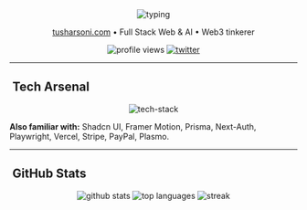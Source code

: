 <!-- ====== Typing Intro Header ====== -->
<div align="center">
  <img src="https://readme-typing-svg.herokuapp.com?font=Fira+Code&size=22&duration=3000&pause=800&color=00F7FF&center=true&vCenter=true&width=680&lines=Hey+there,+I'm+Tushar;Full+Stack+Developer;Builder+of+AI+%26+Web+Products;Let's+build+something+awesome" alt="typing" />
  <p align="center">
    <a href="https://tusharsoni.com">tusharsoni.com</a> • Full Stack Web & AI • Web3 tinkerer
  </p>

  <!-- quick badges -->
  <p>
    <img src="https://komarev.com/ghpvc/?username=tusharsoni014&label=Profile%20views&color=0e75b6&style=flat-square" alt="profile views" />
    <a href="https://twitter.com/tusharsoni014" target="_blank"><img src="https://img.shields.io/twitter/follow/tusharsoni014?logo=twitter&style=for-the-badge" alt="twitter" /></a>
  </p>
</div>

---

## ​ Tech Arsenal
<p align="center">
  <img src="https://skillicons.dev/icons?i=html,css,js,ts,react,nextjs,nodejs,express,python,postgres,mongodb,redis,docker,aws,tailwind,redux,git,linux&theme=dark" alt="tech-stack" />
</p>

**Also familiar with:** Shadcn UI, Framer Motion, Prisma, Next-Auth, Playwright, Vercel, Stripe, PayPal, Plasmo.

---

## ​ GitHub Stats
<p align="center">
  <img src="https://github-readme-stats.vercel.app/api?username=tusharsoni014&show_icons=true&theme=tokyonight" alt="github stats" />
  <img src="https://github-readme-stats.vercel.app/api/top-langs/?username=tusharsoni014&layout=compact&langs_count=10&theme=tokyonight&card_width=500" alt="top languages" />
  <img src="https://github-readme-streak-stats.herokuapp.com/?user=tusharsoni014&theme=tokyonight" alt="streak" />
</p>
